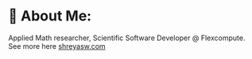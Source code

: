 # 💫 About Me:
Applied Math researcher, Scientific Software Developer @ Flexcompute. <br>
See more here [shreyasw.com](https://www.shreyasw.com)

<!-- Proudly created with GPRM ( https://gprm.itsvg.in ) -->
